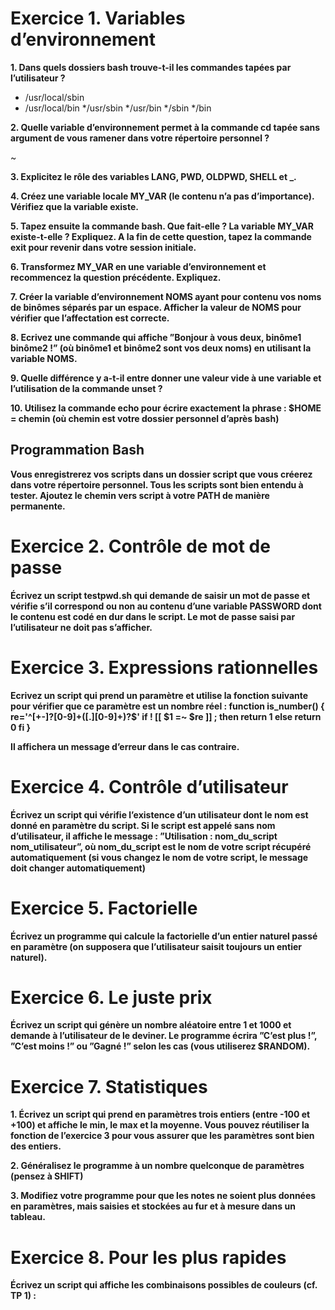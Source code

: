 # Exercice 1. Variables d’environnement

**1. Dans quels dossiers bash trouve-t-il les commandes tapées par l’utilisateur ?**

* /usr/local/sbin
* /usr/local/bin
*/usr/sbin
*/usr/bin
*/sbin
*/bin 

**2. Quelle variable d’environnement permet à la commande cd tapée sans argument de vous ramener dans
votre répertoire personnel ?**

~

**3. Explicitez le rôle des variables LANG, PWD, OLDPWD, SHELL et _.**

**4. Créez une variable locale MY_VAR (le contenu n’a pas d’importance). Vérifiez que la variable existe.**

**5. Tapez ensuite la commande bash. Que fait-elle ? La variable MY_VAR existe-t-elle ? Expliquez. A la fin
de cette question, tapez la commande exit pour revenir dans votre session initiale.**

**6. Transformez MY_VAR en une variable d’environnement et recommencez la question précédente. Expliquez.**

**7. Créer la variable d’environnement NOMS ayant pour contenu vos noms de binômes séparés par un espace.
Afficher la valeur de NOMS pour vérifier que l’affectation est correcte.**

**8. Ecrivez une commande qui affiche ”Bonjour à vous deux, binôme1 binôme2 !” (où binôme1 et binôme2
sont vos deux noms) en utilisant la variable NOMS.**

**9. Quelle différence y a-t-il entre donner une valeur vide à une variable et l’utilisation de la commande
unset ?**

**10. Utilisez la commande echo pour écrire exactement la phrase : $HOME = chemin (où chemin est votre
dossier personnel d’après bash)**


## Programmation Bash

**Vous enregistrerez vos scripts dans un dossier script que vous créerez dans votre répertoire personnel.
Tous les scripts sont bien entendu à tester.
Ajoutez le chemin vers script à votre PATH de manière permanente.**

# Exercice 2. Contrôle de mot de passe

**Écrivez un script testpwd.sh qui demande de saisir un mot de passe et vérifie s’il correspond ou non au
contenu d’une variable PASSWORD dont le contenu est codé en dur dans le script. Le mot de passe saisi par
l’utilisateur ne doit pas s’afficher.**

# Exercice 3. Expressions rationnelles

**Ecrivez un script qui prend un paramètre et utilise la fonction suivante pour vérifier que ce paramètre
est un nombre réel :
function is_number()
{
  re='^[+-]?[0-9]+([.][0-9]+)?$'
    if ! [[ $1 =~ $re ]] ; then
      return 1
    else
      return 0
    fi
}**

**Il affichera un message d’erreur dans le cas contraire.**

# Exercice 4. Contrôle d’utilisateur

**Écrivez un script qui vérifie l’existence d’un utilisateur dont le nom est donné en paramètre du script. Si le
script est appelé sans nom d’utilisateur, il affiche le message : ”Utilisation : nom_du_script nom_utilisateur”,
où nom_du_script est le nom de votre script récupéré automatiquement (si vous changez le nom de votre
script, le message doit changer automatiquement)**

# Exercice 5. Factorielle

**Écrivez un programme qui calcule la factorielle d’un entier naturel passé en paramètre (on supposera que
l’utilisateur saisit toujours un entier naturel).**

# Exercice 6. Le juste prix

**Écrivez un script qui génère un nombre aléatoire entre 1 et 1000 et demande à l’utilisateur de le deviner.
Le programme écrira ”C’est plus !”, ”C’est moins !” ou ”Gagné !” selon les cas (vous utiliserez $RANDOM).**

# Exercice 7. Statistiques

**1. Écrivez un script qui prend en paramètres trois entiers (entre -100 et +100) et affiche le min, le max
et la moyenne. Vous pouvez réutiliser la fonction de l’exercice 3 pour vous assurer que les paramètres
sont bien des entiers.**

**2. Généralisez le programme à un nombre quelconque de paramètres (pensez à SHIFT)**

**3. Modifiez votre programme pour que les notes ne soient plus données en paramètres, mais saisies et
stockées au fur et à mesure dans un tableau.**

# Exercice 8. Pour les plus rapides

**Écrivez un script qui affiche les combinaisons possibles de couleurs (cf. TP 1) :**
